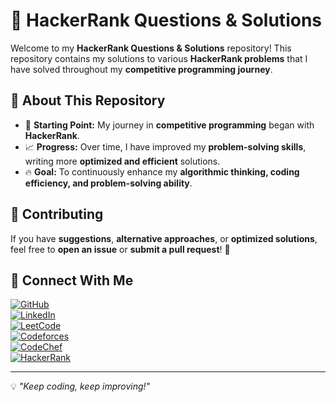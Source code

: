 # 🚀 HackerRank Questions & Solutions  

Welcome to my **HackerRank Questions & Solutions** repository! This repository contains my solutions to various **HackerRank problems** that I have solved throughout my **competitive programming journey**.  

## 📌 About This Repository  
- 🏁 **Starting Point:** My journey in **competitive programming** began with **HackerRank**.  
- 📈 **Progress:** Over time, I have improved my **problem-solving skills**, writing more **optimized and efficient** solutions.  
- 🔥 **Goal:** To continuously enhance my **algorithmic thinking, coding efficiency, and problem-solving ability**.  

## 📢 Contributing  
If you have **suggestions**, **alternative approaches**, or **optimized solutions**, feel free to **open an issue** or **submit a pull request**! 🚀  

## 🔗 Connect With Me  
[![GitHub](https://img.shields.io/badge/GitHub-181717?style=flat&logo=github&logoColor=white)](https://github.com/mrpc13)  
[![LinkedIn](https://img.shields.io/badge/LinkedIn-0077B5?style=flat&logo=linkedin&logoColor=white)](https://linkedin.com/in/mrpc13)  
[![LeetCode](https://img.shields.io/badge/LeetCode-000000?style=flat&logo=leetcode&logoColor=white)](https://leetcode.com/mrpc13)  
[![Codeforces](https://img.shields.io/badge/Codeforces-1F8ACB?style=flat&logo=codeforces&logoColor=white)](https://codeforces.com/profile/mrpc13)  
[![CodeChef](https://img.shields.io/badge/CodeChef-5B4638?style=flat&logo=codechef&logoColor=white)](https://www.codechef.com/users/mrpc13)  
[![HackerRank](https://img.shields.io/badge/HackerRank-2EC866?style=flat&logo=hackerrank&logoColor=white)](https://www.hackerrank.com/mrpc13)  

---

💡 *"Keep coding, keep improving!"*  
